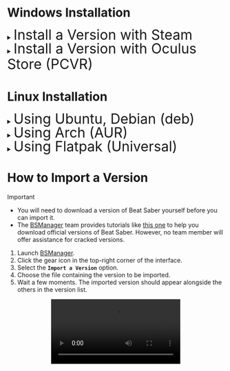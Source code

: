 # Windows Installation

<details><summary><span style="font-size: 32px; line-height: 1;">Install a Version with Steam</span></summary>

1. Download and install [BSManager](https://www.bsmanager.io) from [GitHub](https://github.com/Zagrios/bs-manager/releases/latest), [Nexus Mods](https://www.nexusmods.com/beatsaber/mods/18?tab=images), or the [official website](https://www.bsmanager.io).
2. Open the **`Add Versions`** interface and select the version you wish to download.
3. Choose **`Steam`** as your platform.
4. Enter your Steam credentials (ID and password) or scan the QR code using the Steam app on your phone.
5. Once logged into Steam, the download will start automatically. Please wait for it to complete.
6. When the download is finished, select the downloaded version and click the **`Launch`** button to verify that the game launches correctly.

<div align="center">
    <img src="../wiki/Guides/Installation-and-updates/Install-or-import-a-version/SteamLogin.png" alt="SteamLogin.png" />
</div>
</details>

<details><summary><span style="font-size: 32px; line-height: 1;">Install a Version with Oculus Store (PCVR)</span></summary>

> [!IMPORTANT]
>
> - Ensure that Beat Saber is in your **Oculus PCVR** library to enable downgrading.
> - You must run Beat Saber at least once on your computer before attempting to launch retrograde Oculus versions from [BSManager](https://www.bsmanager.io).

1. Download and install [BSManager](https://www.bsmanager.io) from [GitHub](https://github.com/Zagrios/bs-manager/releases/latest), [Nexus Mods](https://www.nexusmods.com/beatsaber/mods/18?tab=images), or the [official website](https://www.bsmanager.io).
2. Open the **`Add Versions`** interface and select the version you wish to download.
3. Choose **`Oculus Store`** as your platform.
4. Follow [this guide](Get-your-Oculus-token) to obtain your Oculus token.
5. Once logged into Oculus, the download will start automatically. Please wait for it to complete.
6. When the download is finished, select the downloaded version and click the **`Launch`** button to verify that the game launches correctly.

<div align="center">
    <img src="../wiki/Guides/Installation-and-updates/Install-or-import-a-version/OculusLogin.png" alt="OculusLogin.png" />
</div>
</details>

# Linux Installation

<details><summary><span style="font-size: 32px; line-height: 1;">Using Ubuntu, Debian (deb)</span></summary>

<details><summary><h4>PPA Repository</h4></summary>

Refer to [bs-manager-deb](https://github.com/silentrald/bs-manager-deb).

Add the BSManager PPA repository to your system with the following commands:

```bash
curl -fsSL https://raw.githubusercontent.com/silentrald/bs-manager-deb/refs/heads/main/KEY.gpg | sudo gpg --dearmor -o /usr/share/keyrings/bs-manager.gpg
echo "deb [signed-by=/usr/share/keyrings/bs-manager.gpg] https://raw.githubusercontent.com/silentrald/bs-manager-deb/refs/heads/main ./" | sudo tee /etc/apt/sources.list.d/bs-manager.list
sudo apt update
```

Install the `bs-manager` package using `apt`:

```bash
sudo apt install bs-manager
```

</details>

<details><summary><h4>dpkg Install</h4></summary>

Download the `.deb` file from the releases page and run the following command:

```bash
dpkg -i ./bsmanager.deb
```

> [!NOTE]
> When installed using dpkg, BSManager will not automatically update to the latest version. You need to either:
>
> - Download the latest `.deb` file from the releases page; or
> - Install through the PPA repository to enable automatic updates with `sudo apt update && sudo apt upgrade`.

</details>
</details>

<details><summary><span style="font-size: 32px; line-height: 1;">Using Arch (AUR)</span></summary>

Refer to [bs-manager-git](https://aur.archlinux.org/packages/bs-manager-git).

To install AUR packages, you need to install [yay](https://github.com/Jguer/yay).
</details>

<details><summary><span style="font-size: 32px; line-height: 1;">Using Flatpak (Universal)</span></summary>

This method works on any Linux distribution. Ensure `flatpak` is installed on your system. If not, visit [Flatpak](https://flatpak.org/setup/) for a setup guide tailored to your distro.

After installing `flatpak`, download the `.flatpak` file from the releases page and run the following command:

```bash
flatpak install --user ./bsmanager.flatpak
```

If you encounter errors like missing packages, run the following commands to add the correct repositories:

```bash
sudo flatpak remote-add --if-not-exists --system flathub https://flathub.org/repo/flathub.flatpakrepo

# or

flatpak remote-add --if-not-exists --user flathub https://flathub.org/repo/flathub.flatpakrepo
```

</details>

# How to Import a Version

> [!IMPORTANT]  
>
> - You will need to download a version of Beat Saber yourself before you can import it.
> - The [BSManager](https://www.bsmanager.io) team provides tutorials like [this one](https://steamcommunity.com/sharedfiles/filedetails/?id=1805934840) to help you download official versions of Beat Saber. However, no team member will offer assistance for cracked versions.

1. Launch [BSManager](https://www.bsmanager.io).
2. Click the gear icon in the top-right corner of the interface.
3. Select the **`Import a Version`** option.
4. Choose the file containing the version to be imported.
5. Wait a few moments. The imported version should appear alongside the others in the version list.

<div align="center">
  <video src="https://github.com/Zagrios/bs-manager/assets/40648115/cdedb951-d97a-474d-a217-2422be3919f7" alt="ImportVersion.mov"/>
</div>
